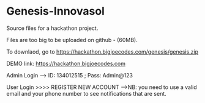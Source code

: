 # Genesis-Innovasol
Source files for a hackathon project.



Files are too big to be uploaded on github - (60MB).


To downlaod, go to https://hackathon.bigjoecodes.com/genesis/genesis.zip



DEMO link: https://hackathon.bigjoecodes.com

Admin Login --> 
      ID: 134012515    ;
      Pass: Admin@123
      
      
User Login
    >>>> REGISTER NEW ACCOUNT
    -->NB: you need to use a valid email and your phone number to see notifications that are sent.
    

